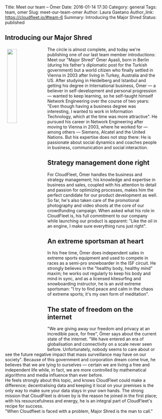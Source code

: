 Title: Meet our team – Ömer
Date: 2016-01-14 17:30
Category: general
Tags: team, omer
Slug: meet-our-team-omer
Author: Laura Gaetano
Author_link: https://cloudfleet.io/#team-6
Summary: Introducing the Major Shred
Status: published

## Introducing our Major Shred

<img class="intro-image" src="{filename}/img/Omer.png" style="float: left; width: 25%; margin: 0.5em">
The circle is almost complete, and today we're publishing one of our last team member introductions: Meet our "Major Shred" Ömer Ayasli, born in Berlin (during his father's diplomatic post for the Turkish government) but a world citizen who finally settled in Vienna in 2003 after living in Turkey, Australia and the US.  
After studying in Heidelberg and Istanbul and getting his degree in International business, Ömer — a believer in self-development and personal progression — wanted to keep learning, so he self-taught himself Network Engineering over the course of two years: "Even though having a business degree was interesting, I wanted to work in Information Technology, which at the time was more attractive". He pursued his career in Network Engineering after moving to Vienna in 2003, where he worked for — among others — Siemens, Alcatel and the United Nations. But his expertise does not stop there: He is passionate about social dynamics and coaches people in business, communication and social interaction.  

## Strategy management done right

For CloudFleet, Ömer handles the business and strategy management; his knowledge and expertise in business and sales, coupled with his attention to detail and passion for optimizing processes, makes him the perfect candidate for our product development as well. So far, he's also taken care of the promotional photography and video shoots at the core of our crowdfunding campaign. When asked what his role in CloudFleet is, his full commitment to our company while launching our product is apparent: "Like the oil in an engine, I make sure everything runs just right".

## An extreme sportsman at heart

In his free time, Ömer does independent sales in extreme sports equipment and used to compete in races as a semi-pro snowboarder in the ISF circuit. He strongly believes in the "healthy body, healthy mind" maxim; he works out regularly to keep his body and mind in sync, and as a licensed kitesurfing and snowboarding instructor, he is an avid extreme sportsman: "I try to find peace and calm in the chaos of extreme sports; it's my own form of meditation". 

## The state of freedom on the internet

"We are giving away our freedom and privacy at an incredible pace, for free", Ömer says about the current state of the internet. "We have entered an era of globalisation and connectivity on a scale never seen before. Unfortunately, nobody seems to care about or see the future negative impact that mass surveillance may have on our society". Because of this government and corporation dream come true, he believes that we are lying to ourselves — certain we are living a free and independent life while, in fact, we are more controlled by mathematical algorithms and media influence than ever before.  
He feels strongly about this topic, and knows CloudFleet could make a difference; decentralising data and keeping it local on your premises is the only way to make sure your data stays in your own hands. The strong mission that CloudFleet is driven by is the reason he joined in the first place; with his resourcefulness and energy, he is an integral part of CloudFleet's recipe for success.  
"When Cloudfleet is faced with a problem, Major Shred is the man to call."

